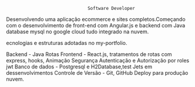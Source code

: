                                   Software Developer

Desenvolvendo uma aplicação ecommerce e sites completos.Começando com o desenvolvimento de front-end com Angular.js e backend com Java database mysql no google cloud tudo integrado na nuvem.

ecnologias e estruturas adotadas no my-portfolio.

Backend - Java
Rotas Frontend - React.js, tratamentos de rotas com express, hooks, Animação Segurança 
Autenticação e Autorização por roles jwt
Banco de dados - Postgresql e H2Database,test Jets em dessenvolvimentos
Controle de Versão - Git, GitHub Deploy para produção nuvem.
